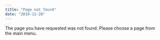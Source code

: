 ```yaml
---
title: "Page not found"
date: "2019-11-28"
---
```


The page you have requested was not found. Please choose a page from the main menu.
